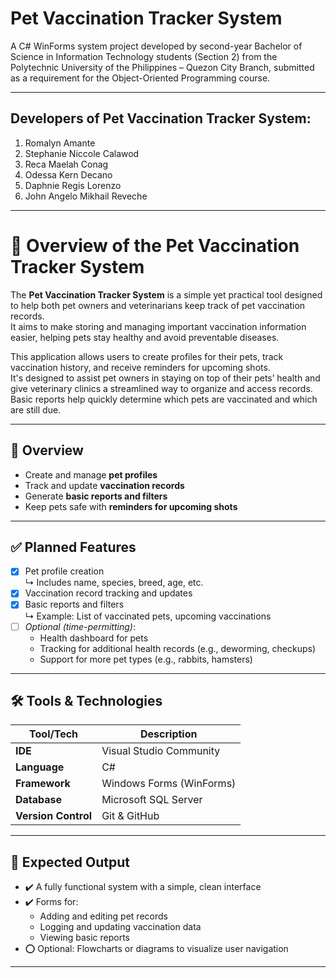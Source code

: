 # Pet Vaccination Tracker System



A C# WinForms system project developed by second-year Bachelor of Science in Information Technology students (Section 2) from the Polytechnic University of the Philippines – Quezon City Branch, submitted as a requirement for the Object-Oriented Programming course.

---

## Developers of Pet Vaccination Tracker System:
 1. Romalyn Amante
 2. Stephanie Niccole Calawod
 3. Reca Maelah Conag
 4. Odessa Kern Decano
 5. Daphnie Regis Lorenzo
 6. John Angelo Mikhail Reveche


---

# 🐾 Overview of the Pet Vaccination Tracker System

The **Pet Vaccination Tracker System** is a simple yet practical tool designed to help both pet owners and veterinarians keep track of pet vaccination records.  
It aims to make storing and managing important vaccination information easier, helping pets stay healthy and avoid preventable diseases.

This application allows users to create profiles for their pets, track vaccination history, and receive reminders for upcoming shots.  
It's designed to assist pet owners in staying on top of their pets’ health and give veterinary clinics a streamlined way to organize and access records.  
Basic reports help quickly determine which pets are vaccinated and which are still due.

---

## 📌 Overview

- Create and manage **pet profiles**
- Track and update **vaccination records**
- Generate **basic reports and filters**
- Keep pets safe with **reminders for upcoming shots**

---

## ✅ Planned Features

- [x] Pet profile creation  
  ↳ Includes name, species, breed, age, etc.
- [x] Vaccination record tracking and updates
- [x] Basic reports and filters  
  ↳ Example: List of vaccinated pets, upcoming vaccinations
- [ ] *Optional (time-permitting)*:
  - Health dashboard for pets
  - Tracking for additional health records (e.g., deworming, checkups)
  - Support for more pet types (e.g., rabbits, hamsters)

---

## 🛠 Tools & Technologies

| Tool/Tech            | Description                      |
|----------------------|----------------------------------|
| **IDE**              | Visual Studio Community          |
| **Language**         | C#                               |
| **Framework**        | Windows Forms (WinForms)         |
| **Database**         | Microsoft SQL Server             |
| **Version Control**  | Git & GitHub                     |

---

## 🎯 Expected Output

- ✔️ A fully functional system with a simple, clean interface
- ✔️ Forms for:
  - Adding and editing pet records
  - Logging and updating vaccination data
  - Viewing basic reports
- ⭕ Optional: Flowcharts or diagrams to visualize user navigation

---
